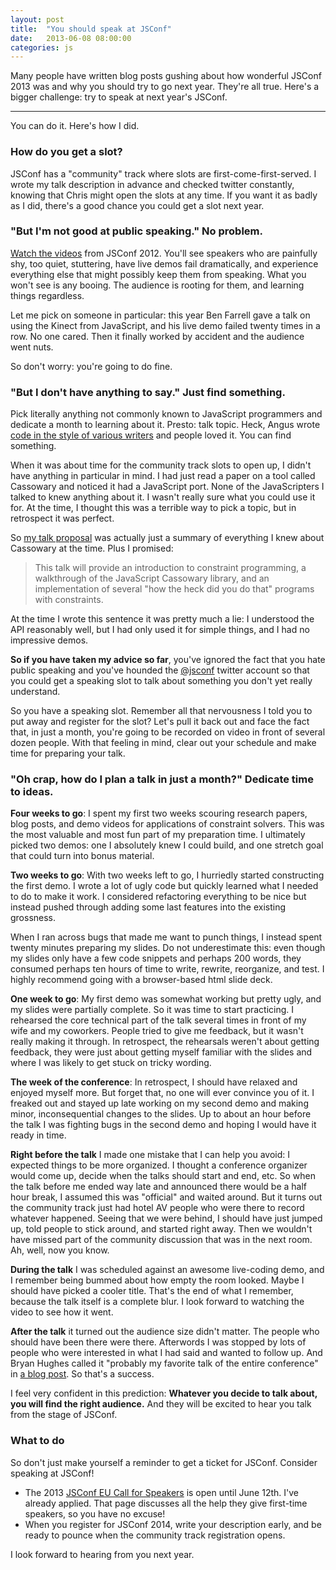 ```yaml
---
layout: post
title:  "You should speak at JSConf"
date:   2013-06-08 08:00:00
categories: js
---
```


<p class="abstract">Many people have written blog posts gushing about how wonderful JSConf 2013 
was and why you should try to go next year. They're all true.
Here's a bigger challenge: try to speak at next year's JSConf.</p>

<hr>

You can do it. Here's how I did.

### How do you get a slot? 

JSConf has a "community" track where slots are first-come-first-served. I wrote my talk description in advance and checked twitter constantly, knowing that Chris might open the slots at any time. If you want it as badly as I did, there's a good chance you could get a slot next year.

### "But I'm not good at public speaking." No problem. 

[Watch the videos](http://www.youtube.com/playlist?list=PL37ZVnwpeshGdDgHy6VcrsFu8jCn_h_h6) from JSConf 2012. You'll see speakers who are painfully shy, too quiet, stuttering, have live demos fail dramatically, and experience everything else that might possibly keep them from speaking. What you won't see is any booing. The audience is rooting for them, and learning things regardless.

Let me pick on someone in particular: this year Ben Farrell gave a talk on using the Kinect from JavaScript, and his live demo failed twenty times in a row. No one cared. Then it finally worked by accident and the audience went nuts. 

So don't worry: you're going to do fine.

### "But I don't have anything to say." Just find something.

Pick literally anything not commonly known to JavaScript programmers and dedicate a month to learning about it. Presto: talk topic. Heck, Angus wrote [code in the style of various writers](https://speakerdeck.com/anguscroll/javascript-is-literature-is-javascript) and people loved it. You can find something.

When it was about time for the community track slots to open up, I didn't have anything in particular in mind. I had just read a paper on a tool called Cassowary and noticed it had a JavaScript port. None of the JavaScripters I talked to knew anything about it. I wasn't really sure what you could use it for. At the time, I thought this was a terrible way to pick a topic, but in retrospect it was perfect.

So [my talk proposal](https://github.com/jsconf/jsconfus2013/issues/30) was actually just a summary of everything I knew about Cassowary at the time. Plus I promised:

> This talk will provide an introduction to constraint programming, 
> a walkthrough of the JavaScript Cassowary library, and an implementation 
> of several "how the heck did you do that" programs with constraints.

At the time I wrote this sentence it was pretty much a lie: I understood the API reasonably well, but I had only used it for simple things, and I had no impressive demos.

**So if you have taken my advice so far**, you've ignored the fact that you hate public speaking and you've hounded the [@jsconf](https://twitter.com/jsconf) twitter account so that you could get a speaking slot to talk about something you don't yet really understand.

So you have a speaking slot. Remember all that nervousness I told you to put away and register for the slot? Let's pull it back out and face the fact that, in just a month, you're going to be recorded on video in front of several dozen people. With that feeling in mind, clear out your schedule and make time for preparing your talk.

### "Oh crap, how do I plan a talk in just a month?" Dedicate time to ideas.

**Four weeks to go**: I spent my first two weeks scouring research papers, 
blog posts, and demo videos for applications of constraint solvers. This was 
the most valuable and most fun part of my preparation time. I ultimately picked 
two demos: one I absolutely knew I could build, and one stretch goal that could 
turn into bonus material. 

**Two weeks to go**: With two weeks left to go, I hurriedly started constructing the first demo. I wrote a lot of ugly code but quickly learned what I needed to do to make it work. I considered refactoring everything to be nice but instead pushed through adding some last features into the existing grossness. 

When I ran across bugs that made me want to punch things, I instead spent twenty minutes preparing my slides. Do not underestimate this: even though my slides only have a few code snippets and perhaps 200 words, they consumed perhaps ten hours of time to write, rewrite, reorganize, and test. I highly recommend going with a browser-based html slide deck.

**One week to go**: My first demo was somewhat working but pretty ugly, and my slides were partially complete. So it was time to start practicing. I rehearsed the core technical part of the talk several times in front of my wife and my coworkers. People tried to give me feedback, but it wasn't really making it through. In retrospect, the rehearsals weren't about getting feedback, they were just about getting myself familiar with the slides and where I was likely to get stuck on tricky wording. 

**The week of the conference**: In retrospect, I should have relaxed and enjoyed myself more. But forget that, no one will ever convince you of it. I freaked out and stayed up late working on my second demo and making minor, inconsequential changes to the slides. Up to about an hour before the talk I was fighting bugs in the second demo and hoping I would have it ready in time.

**Right before the talk** I made one mistake that I can help you avoid: I expected things to be more organized. I thought a conference organizer would come up, decide when the talks should start and end, etc. So when the talk before me ended way late and announced there would be a half hour break, I assumed this was "official" and waited around. But it turns out the community track just had hotel AV people who were there to record whatever happened. Seeing that we were behind, I should have just jumped up, told people to stick around, and started right away. Then we wouldn't have missed part of the community discussion that was in the next room. Ah, well, now you know.

**During the talk** I was scheduled against an awesome live-coding demo, and I remember being bummed about how empty the room looked. Maybe I should have picked a cooler title. That's the end of what I remember, because the talk itself is a complete blur. I look forward to watching the video to see how it went. 

**After the talk** it turned out the audience size didn't matter. The people who should have been there were there. Afterwords I was stopped by lots of people who were interested in what I had said and wanted to follow up. And Bryan Hughes called it "probably my favorite talk of the entire conference" in [a blog post](http://theoreticalideations.com/2013/06/07/jsconf-day-3-ideas-abound/). So that's a success. 

I feel very confident in this prediction: **Whatever you decide to talk about, you will find the right audience.** And they will be excited to hear you talk from the stage of JSConf. 

### What to do

So don't just make yourself a reminder to get a ticket for JSConf. Consider speaking at JSConf!

* The 2013 [JSConf EU Call for Speakers](http://2013.jsconf.eu/call-for-speakers/) is open until June 12th. I've already applied. That page discusses all the help they give first-time speakers, so you have no excuse!
* When you register for JSConf 2014, write your description early, and be ready to pounce when the community track registration opens.

I look forward to hearing from you next year.

